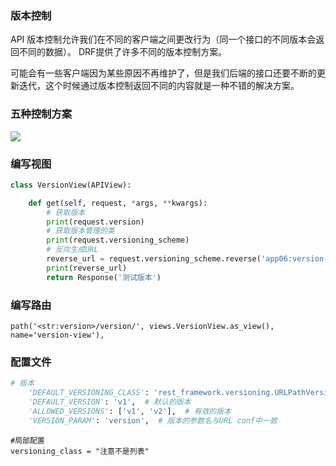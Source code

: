 ### 版本控制

API 版本控制允许我们在不同的客户端之间更改行为（同一个接口的不同版本会返回不同的数据）。 DRF提供了许多不同的版本控制方案。

可能会有一些客户端因为某些原因不再维护了，但是我们后端的接口还要不断的更新迭代，这个时候通过版本控制返回不同的内容就是一种不错的解决方案。

### 五种控制方案

![](https://tva1.sinaimg.cn/large/006tNbRwly1gazvsn1f9oj31h60jmju0.jpg)

### 编写视图

```python
class VersionView(APIView):

    def get(self, request, *args, **kwargs):
        # 获取版本
        print(request.version)
        # 获取版本管理的类
        print(request.versioning_scheme)
        # 反向生成URL
        reverse_url = request.versioning_scheme.reverse('app06:version-view', request=request)
        print(reverse_url)
        return Response('测试版本')

```

### 编写路由

```
path('<str:version>/version/', views.VersionView.as_view(), name='version-view'),
```

### 配置文件

```python
# 版本
    'DEFAULT_VERSIONING_CLASS': 'rest_framework.versioning.URLPathVersioning',
    'DEFAULT_VERSION': 'v1',  # 默认的版本
    'ALLOWED_VERSIONS': ['v1', 'v2'],  # 有效的版本
    'VERSION_PARAM': 'version',  # 版本的参数名与URL conf中一致
```

```
#局部配置
versioning_class = "注意不是列表"
```

